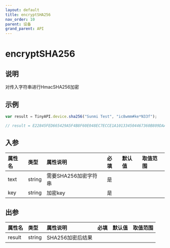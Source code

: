 ```yaml
---
layout: default
title: encryptSHA256
nav_order: 10
parent: 设备
grand_parent: API
---
```


# encryptSHA256

## 说明
对传入字符串进行HmacSHA256加密

## 示例
```javascript
var result = TinyAPI.device.sha256("Sunmi Test", "ic8wmm#ke*N33f");

// result = E22845FED665429A5F4B8F60E048EC7ECCE1A101334504467360B809DAAADC5E
```

## 入参

| 属性名  | 类型     | 属性说明          | 必填  | 默认值    | 取值范围                   |
|:-----|:-------|:--------------|:----|:-------|:-----------------------|
| text | string | 需要SHA256加密字符串 | 是   |  |  |
| key  | string | 加密key         | 是   |  |  |

## 出参

| 属性名    | 类型     | 属性说明        | 必填  | 默认值    | 取值范围                   |
|:-------|:-------|:------------|:----|:-------|:-----------------------|
| result | string | SHA256加密后结果 |     |  |  |